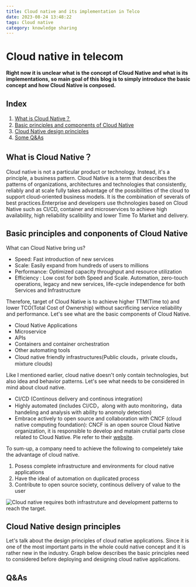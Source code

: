 ```yaml
---
title: Cloud native and its implementation in Telco
date: 2023-08-24 13:48:22
tags: Cloud native
category: knowledge sharing
---
```

# Cloud native in telecom 

**Right now it is unclear what is the concept of Cloud Native and what is its implementations, so main goal of this blog is to simply introduce the basic concept and how Cloud Native is conposed.**
## Index
1. [What is Cloud Native？](#what-is-cloud-native)
2. [Basic principles and components of Cloud Native](#basic-principles-and-conponents-of-cloud-native)
3. [Cloud Native design principles](#cloud-native-design-priciples)
4. [Some Q&As](#qas)



## What is Cloud Native？
Cloud native is not a particular product or technology. Instead, it's a principle, a business pattern. Cloud Native is a term that describes the patterns of organizations, architectures and technologies that consistently, reliably and at scale fully takes advantage of the possibilities of the cloud to support cloud-oriented business models. It is the combination of severals of best practices.Enterprise and developers use thchnologies based on Cloud Native such as CI/CD, container and microservices to achieve high availability, high reliability scalibility and lower Time To Market and delivery.


## Basic principles and conponents of Cloud Native
What can Cloud Native bring us?
- Speed: Fast introduction of new services
- Scale: Easily expand from hundreds of users to millions
- Performance: Optimized capacity throughput and resource utilization
- Efficiency : Low cost for both Speed and Scale. Automation, zero-touch operations, legacy and new services, life-cycle independence for both Services and
Infrastructure

Therefore, target of Cloud Native is to achieve higher TTM(Time to) and lower TCO(Total Cost of Ownership) without sacrificing service reliability and performance. Let's see what are the basic components of Cloud Native.

- Cloud Native Applications
- Microservice
- APIs
- Containers and container orchestration
- Other automating tools
- Cloud native friendly infrastructures(Public clouds，private clouds，mixture clouds)

Like I mentioned earlier, cloud native doesn't only contain technologies, but also idea and behavior patterns. Let's see what needs to be considered in mind about cloud native.

- CI/CD (Continous delivery and continous integration)
- Highly automated (includes CI/CD，along with auto monitoring，data handeling and analysis with ability to anomoly detection)
- Embrace actively to open source and collaboration with CNCF (cloud native computing foundation): CNCF is an open source Cloud Native organization, it is responsible to develop and matain crutial parts close related to Cloud Native. Ple refer to their [website](https://www.cncf.io/).

To sum-up, a company need to achieve the following to compeletely take the advantage of cloud native.

1. Posess complete infrastructure and environments for cloud native applications
2. Have the ideal of automation on duplicated process
3. Contribute to open source society, continous delivery of value to the user

![Cloud native requires both infrastruture and development patterns to reach the target.](https://s2.loli.net/2023/09/14/2uHknclWej18IiB.png)

## Cloud Native design principles
Let's talk about the design principles of cloud native applications. Since it is one of the most important parts in the whole could native concept and it is rather new in the industry.  Graph below describes the basic principles need to considered before deploying and designing cloud native applications.


## Q&As